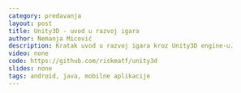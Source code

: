 ```yaml
---
category: predavanja
layout: post
title: Unity3D - uvod u razvoj igara
author: Nemanja Micović
description: Kratak uvod u razvoj igara kroz Unity3D engine-u.
video: none
code: https://github.com/riskmatf/unity3d
slides: none
tags: android, java, mobilne aplikacije 
---
```

